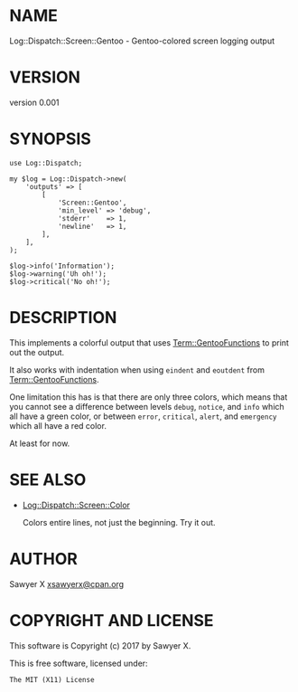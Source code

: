 # NAME

Log::Dispatch::Screen::Gentoo - Gentoo-colored screen logging output

# VERSION

version 0.001

# SYNOPSIS

    use Log::Dispatch;

    my $log = Log::Dispatch->new(
        'outputs' => [
            [
                'Screen::Gentoo',
                'min_level' => 'debug',
                'stderr'    => 1,
                'newline'   => 1,
            ],
        ],
    );

    $log->info('Information');
    $log->warning('Uh oh!');
    $log->critical('No oh!');

# DESCRIPTION

This implements a colorful output that uses [Term::GentooFunctions](https://metacpan.org/pod/Term::GentooFunctions) to
print out the output.

It also works with indentation when using `eindent` and `eoutdent` from
[Term::GentooFunctions](https://metacpan.org/pod/Term::GentooFunctions).

One limitation this has is that there are only three colors, which means
that you cannot see a difference between levels `debug`, `notice`, and
`info` which all have a green color, or between `error`, `critical`,
`alert`, and `emergency` which all have a red color.

At least for now.

# SEE ALSO

- [Log::Dispatch::Screen::Color](https://metacpan.org/pod/Log::Dispatch::Screen::Color)

    Colors entire lines, not just the beginning. Try it out.

# AUTHOR

Sawyer X <xsawyerx@cpan.org>

# COPYRIGHT AND LICENSE

This software is Copyright (c) 2017 by Sawyer X.

This is free software, licensed under:

    The MIT (X11) License
